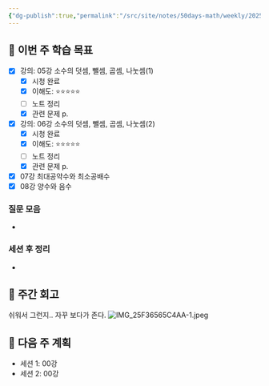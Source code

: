 ```yaml
---
{"dg-publish":true,"permalink":"/src/site/notes/50days-math/weekly/2025-08-w34/","noteIcon":""}
---
```




## 📅 이번 주 학습 목표
<!-- 최소 2개 강의 -->
- [x] 강의: 05강 소수의 덧셈, 뺄셈, 곱셈, 나눗셈(1)
  - [x] 시청 완료
  - [x] 이해도: ⭐⭐⭐⭐⭐
  - [ ] 노트 정리
  - [x] 관련 문제 p.
- [x] 강의:  06강 소수의 덧셈, 뺄셈, 곱셈, 나눗셈(2)
  - [x] 시청 완료
  - [x] 이해도: ⭐⭐⭐⭐⭐
  - [ ] 노트 정리
  - [x] 관련 문제 p.
- [x] 07강 최대공약수와 최소공배수
- [x] 08강 양수와 음수

### 질문 모음
<!-- 이번 주 질문할 문제들 링크 -->
- 

### 세션 후 정리
<!-- 선생님 세션 후 핵심 내용 -->
- 

## 📝 주간 회고
쉬워서 그런지.. 자꾸 보다가 존다. 
![IMG_25F36565C4AA-1.jpeg](/img/user/images/IMG_25F36565C4AA-1.jpeg)

## 📅 다음 주 계획
- 세션 1: 00강
- 세션 2: 00강
